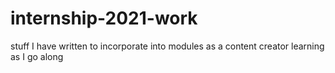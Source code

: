 # internship-2021-work
stuff I have written to incorporate into modules as a content creator 
learning as I go along
